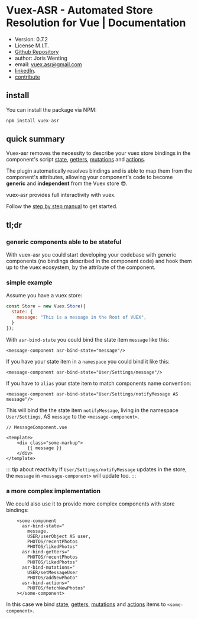 # Vuex-ASR - Automated Store Resolution for Vue | Documentation

* Version: 0.7.2
* License M.I.T.
* [Github Repository](https://github.com/vuex-asr/vuex-asr)
* author: Joris Wenting
* email: vuex.asr@gmail.com
* [linkedIn](https://www.linkedin.com/in/joriswenting/).
* [contribute](https://vuex-asr.github.io/vuex-asr/vuex-asr/helpers/contribute.html)

## install

You can install the package via NPM:

```bash
npm install vuex-asr
```


## quick summary

Vuex-asr removes the necessity to describe your vuex store bindings in the component's script [state](https://vuex-asr.github.io/vuex-asr/vuex-asr/learn-by-example/hello-world-example.html), [getters](https://vuex-asr.github.io/vuex-asr/vuex-asr/learn-by-example/getters-example.html), [mutations](https://vuex-asr.github.io/vuex-asr/vuex-asr/learn-by-example/mutations.html) and [actions](https://vuex-asr.github.io/vuex-asr/vuex-asr/learn-by-example/actions.html). 

The plugin automatically resolves  bindings and is able to map them from the component's attributes, allowing your component's code to become **generic** and **independent** from the Vuex store :sunglasses:.

vuex-asr provides full interactivity with vuex.

Follow the [step by step manual](https://vuex-asr.github.io/vuex-asr/vuex-asr/learn-by-example/hello-world-example.html) to get started.

## tl;dr

### generic components able to be stateful

With vuex-asr you could start developing your codebase with generic components (no bindings described in the component code) and hook them up to the vuex ecosystem, by the attribute of the component.

### simple example
Assume you have a vuex store:

```javascript
const Store = new Vuex.Store({
  state: {
    message: "This is a message in the Root of VUEX",
  }
});
```

With `asr-bind-state` you could bind the state item `message` like this:

```vue
<message-component asr-bind-state="message"/>
```

If you have your state item in a `namespace` you could bind it like this:

```vue
<message-component asr-bind-state="User/Settings/message"/>
```

If you have to `alias` your state item to match components name convention:

```vue
<message-component asr-bind-state="User/Settings/notifyMessage AS message"/>
```

This will bind the the state item `notifyMessage`, living in the namespace `User/Settings`, AS `message` to the `<message-component>`. 

```vue
// MessageComponent.vue

<template>    
    <div class="some-markup">
        {{ message }}
    </div>
</template>
```

::: tip about reactivity
If `User/Settings/notifyMessage` updates in the store, the `message` in `<message-component>` will update too.
:::

### a more complex implementation

We could also use it to provide more complex components with store bindings:

```vue
    <some-component
      asr-bind-state="
        message, 
        USER/userObject AS user,
        PHOTOS/recentPhotos
        PHOTOS/likedPhotos"
      asr-bind-getters="
        PHOTOS/recentPhotos
        PHOTOS/likedPhotos"
      asr-bind-mutations="
        USER/setMessageUser
        PHOTOS/addNewPhoto"
      asr-bind-actions="
        PHOTOS/fetchNewPhotos"
    ></some-component>
```

In this case we bind [state](https://vuex-asr.github.io/vuex-asr/vuex-asr/learn-by-example/hello-world-example.html), [getters](https://vuex-asr.github.io/vuex-asr/vuex-asr/learn-by-example/getters-example.html), [mutations](https://vuex-asr.github.io/vuex-asr/vuex-asr/learn-by-example/mutations.html) and [actions](https://vuex-asr.github.io/vuex-asr/vuex-asr/learn-by-example/actions.html) items to `<some-component>`. 

